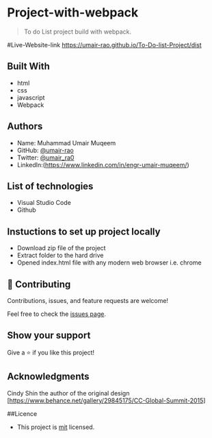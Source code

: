 # Project-with-webpack

> To do List project build with webpack.




#Live-Website-link
https://umair-rao.github.io/To-Do-list-Project/dist


## Built With

- html
- css
- javascript
- Webpack

## Authors

- Name: Muhammad Umair Muqeem
- GitHub: [@umair-rao](https://github.com/umair-rao)
- Twitter: [@umair_ra0](https://twitter.com/umair_ra0)
- LinkedIn:(https://www.linkedin.com/in/engr-umair-muqeem/)


## List of technologies

 - Visual Studio Code
 - Github
 
## Instuctions to set up project locally
 - Download zip file of the project
 - Extract folder to the hard drive
 - Opened index.html file with any modern web browser i.e. chrome

## 🤝 Contributing

Contributions, issues, and feature requests are welcome!

Feel free to check the [issues page](../../issues/).

## Show your support

Give a ⭐️ if you like this project!

## Acknowledgments

Cindy Shin the author of the original design [https://www.behance.net/gallery/29845175/CC-Global-Summit-2015]

##Licence



 - This project is [mit](./license) licensed.
